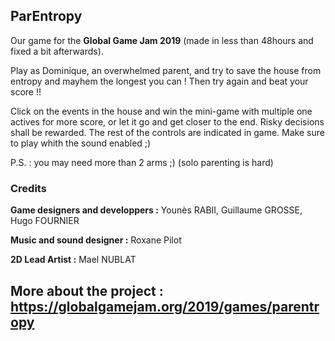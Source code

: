 ## ParEntropy

Our game for the **Global Game Jam 2019** (made in less than 48hours and fixed a bit afterwards).


Play as Dominique, an overwhelmed parent, and try to save the house from entropy and mayhem the longest you can ! Then try again and beat your score !!

Click on the events in the house and win the mini-game with multiple one actives for more score, or let it go and get closer to the end. Risky decisions shall be rewarded. 
The rest of the controls are indicated in game. Make sure to play whith the sound enabled ;)

P.S. : you may need more than 2 arms ;) (solo parenting is hard)




### Credits

**Game designers and developpers :** Younès RABII, Guillaume GROSSE, Hugo FOURNIER

**Music and sound designer :** Roxane Pilot

**2D Lead Artist :** Mael NUBLAT

## More about the project : https://globalgamejam.org/2019/games/parentropy
